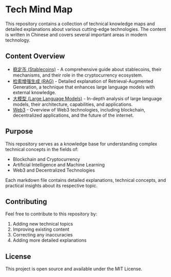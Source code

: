 # Tech Mind Map

This repository contains a collection of technical knowledge maps and detailed explanations about various cutting-edge technologies. The content is written in Chinese and covers several important areas in modern technology.

## Content Overview

- [稳定币 (Stablecoins)](稳定币.md) - A comprehensive guide about stablecoins, their mechanisms, and their role in the cryptocurrency ecosystem.
- [检索增强生成 (RAG)](检索增强生成（RAG）.md) - Detailed explanation of Retrieval-Augmented Generation, a technique that enhances large language models with external knowledge.
- [大模型 (Large Language Models)](大模型.md) - In-depth analysis of large language models, their architecture, capabilities, and applications.
- [Web3](Web3.md) - Overview of Web3 technologies, including blockchain, decentralized applications, and the future of the internet.

## Purpose

This repository serves as a knowledge base for understanding complex technical concepts in the fields of:
- Blockchain and Cryptocurrency
- Artificial Intelligence and Machine Learning
- Web3 and Decentralized Technologies

Each markdown file contains detailed explanations, technical concepts, and practical insights about its respective topic.

## Contributing

Feel free to contribute to this repository by:
1. Adding new technical topics
2. Improving existing content
3. Correcting any inaccuracies
4. Adding more detailed explanations

## License

This project is open source and available under the MIT License. 